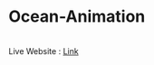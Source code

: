 # Ocean-Animation
<br>
Live Website : <a href = "https://ashutoshardu.github.io/CSS-Ocean-Animation/" target='_blank'>Link</a>
